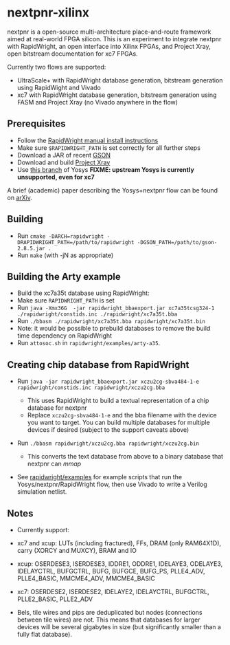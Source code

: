 # nextpnr-xilinx

nextpnr is a open-source multi-architecture place-and-route framework
aimed at real-world FPGA silicon. This is an experiment to integrate
nextpnr with RapidWright, an open interface into Xilinx FPGAs, and 
Project Xray, open bitstream documentation for xc7 FPGAs.

Currently two flows are supported:
 - UltraScale+ with RapidWright database generation, bitstream generation
   using RapidWight and Vivado
 - xc7 with RapidWright database generation, bitstream generation
   using FASM and Project Xray (no Vivado anywhere in the flow)

## Prerequisites

 - Follow the [RapidWright manual install instructions](https://www.rapidwright.io/docs/Manual_Install.html)
 - Make sure `$RAPIDWRIGHT_PATH` is set correctly for all further steps
 - Download a JAR of recent [GSON](https://repo1.maven.org/maven2/com/google/code/gson/gson/2.8.5/)
 - Download and build [Project Xray](https://github.com/SymbiFlow/prjxray)
 - Use [this branch](https://github.com/daveshah1/yosys/tree/nextpnr_rw_usp) of Yosys **FIXME: upstream Yosys is currently unsupported, even for xc7**

A brief (academic) paper describing the Yosys+nextpnr flow can be found
on [arXiv](https://arxiv.org/abs/1903.10407).

## Building

 - Run `cmake -DARCH=rapidwright -DRAPIDWRIGHT_PATH=/path/to/rapidwright -DGSON_PATH=/path/to/gson-2.8.5.jar .`
 - Run `make` (with -jN as appropriate)

## Building the Arty example
 - Build the xc7a35t database using RapidWright:
  - Make sure `RAPIDWRIGHT_PATH` is set
  - Run `java -Xmx36G  -jar rapidwright_bbaexport.jar xc7a35tcsg324-1 ./rapidwright/constids.inc ./rapidwright/xc7a35t.bba`
  - Run `./bbasm ./rapidwright/xc7a35t.bba rapidwright/xc7a35t.bin`
  - Note: it would be possible to prebuild databases to remove the build time dependency on RapidWright
 - Run `attosoc.sh` in `rapidwright/examples/arty-a35`.

## Creating chip database from RapidWright

 - Run `java -jar rapidwright_bbaexport.jar xczu2cg-sbva484-1-e rapidwright/constids.inc rapidwright/xczu2cg.bba`
   - This uses RapidWright to build a textual representation of a chip database for nextpnr
   - Replace `xczu2cg-sbva484-1-e` and the bba filename with the device you want to target. You can build multiple
     databases for multiple devices if desired (subject to the support caveats above)

 - Run `./bbasm rapidwright/xczu2cg.bba rapidwright/xczu2cg.bin`
   - This converts the text database from above to a binary database that nextpnr can _mmap_
  - See [rapidwright/examples](rapidwright/examples) for example scripts that run the Yosys/nextpnr/RapidWright flow,
    then use Vivado to write a Verilog simulation netlist.

## Notes

  - Currently support:
  - xc7 and xcup: LUTs (including fractured), FFs, DRAM (only RAM64X1D), carry (XORCY and MUXCY), BRAM and IO
  - xcup: OSERDESE3, ISERDESE3, IDDRE1, ODDRE1, IDELAYE3, ODELAYE3, IDELAYCTRL, BUFGCTRL, BUFG, BUFGCE, BUFG_PS, PLLE4_ADV, PLLE4_BASIC, MMCME4_ADV, MMCME4_BASIC
  - xc7: OSERDESE2, ISERDESE2, IDELAYE2, IDELAYCTRL, BUFGCTRL, PLLE2_BASIC, PLLE2_ADV

  - Bels, tile wires and pips are deduplicated but nodes (connections between tile wires) are not. This means
    that databases for larger devices will be several gigabytes in size (but significantly smaller than a fully flat database).
